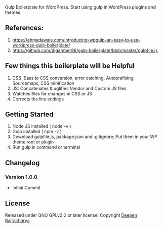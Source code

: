 Gulp Boilerplate for WordPress. Start using gulp in WordPress plugins and themes.

## References: ##
1. https://ahmadawais.com/introducing-wpgulp-an-easy-to-use-wordpress-gulp-boilerplate/
2. https://github.com/digamber89/gulp-boilerplate/blob/master/gulpfile.js

## Few things this boilerplate will be Helpful ##
1. CSS: Sass to CSS conversion, error catching, Autoprefixing, Sourcemaps, CSS minification
2. JS: Concatenates & uglifies Vendor and Custom JS files
3. Watches files for changes in CSS or JS
4. Corrects the line endings

## Getting Started ##
1. Node JS installed ( node -v )
2. Gulp installed ( npm -v )
3. Download gulpfile.js, package.json and .gitignore; Put them in your WP theme root or plugin
4. Run gulp in command or terminal

## Changelog ##

### Version 1.0.0 ###
* Initial Commit

## License ##

Released under GNU GPLv2.0 or later license. Copyright [Deepen Bajracharya](https://deepenbajracharya.com.np/ "Deepen Bajracharya")

